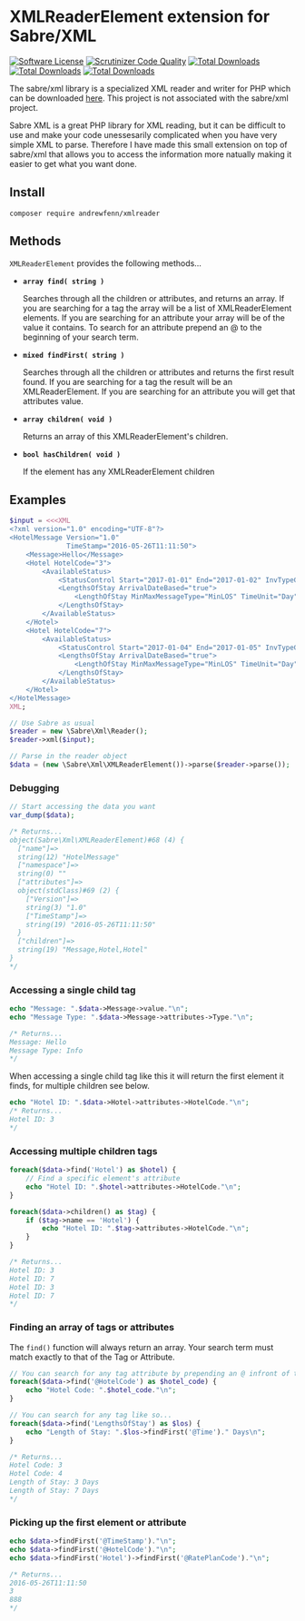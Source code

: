 XMLReaderElement extension for Sabre/XML
=========

[![Software License](https://img.shields.io/badge/license-BSD-brightgreen.svg?style=flat-square)](LICENSE)
[![Scrutinizer Code Quality](https://scrutinizer-ci.com/g/andrewfenn/XMLReaderElement/badges/quality-score.png?b=master)](https://scrutinizer-ci.com/g/andrewfenn/XMLReaderElement/?branch=master)
[![Total Downloads](https://img.shields.io/packagist/dd/andrewfenn/xmlreader.svg?style=flat-square)](https://packagist.org/packages/andrewfenn/xmlreader)
[![Total Downloads](https://img.shields.io/packagist/dm/andrewfenn/xmlreader.svg?style=flat-square)](https://packagist.org/packages/andrewfenn/xmlreader)
[![Total Downloads](https://img.shields.io/packagist/dt/andrewfenn/xmlreader.svg?style=flat-square)](https://packagist.org/packages/andrewfenn/xmlreader)

The sabre/xml library is a specialized XML reader and writer for PHP which can be downloaded [here](http://sabre.io/xml/). This project is not associated with the sabre/xml project.

Sabre XML is a great PHP library for XML reading, but it can be difficult to use and make your code unessesarily complicated when you have very simple XML to parse. Therefore I have made this small extension on top of sabre/xml that allows you to access the information more natually making it easier to get what you want done.

## Install

```composer require andrewfenn/xmlreader```


## Methods

```XMLReaderElement``` provides the following methods...

* **```array find( string )```**

  Searches through all the children or attributes, and returns an array. If you are searching for a tag the array will be a list of XMLReaderElement elements. If you are searching for an attribute your array will be of the value it contains. To search for an attribute prepend an @ to the beginning of your search term.

* **```mixed findFirst( string )```**

  Searches through all the children or attributes and returns the first result found. If you are searching for a tag the result will be an XMLReaderElement. If you are searching for an attribute you will get that attributes value.

* **```array children( void )```**

  Returns an array of this XMLReaderElement's children.

* **```bool hasChildren( void )```**

  If the element has any XMLReaderElement children

## Examples

```php
$input = <<<XML
<?xml version="1.0" encoding="UTF-8"?>
<HotelMessage Version="1.0"
              TimeStamp="2016-05-26T11:11:50">
    <Message>Hello</Message>
    <Hotel HotelCode="3">
        <AvailableStatus>
            <StatusControl Start="2017-01-01" End="2017-01-02" InvTypeCode="999" RatePlanCode="888" />
            <LengthsOfStay ArrivalDateBased="true">
                <LengthOfStay MinMaxMessageType="MinLOS" TimeUnit="Day" Time="3" />
            </LengthsOfStay>
        </AvailableStatus>
    </Hotel>
    <Hotel HotelCode="7">
        <AvailableStatus>
            <StatusControl Start="2017-01-04" End="2017-01-05" InvTypeCode="111" RatePlanCode="444" />
            <LengthsOfStay ArrivalDateBased="true">
                <LengthOfStay MinMaxMessageType="MinLOS" TimeUnit="Day" Time="7" />
            </LengthsOfStay>
        </AvailableStatus>
    </Hotel>
</HotelMessage>
XML;

// Use Sabre as usual
$reader = new \Sabre\Xml\Reader();
$reader->xml($input);

// Parse in the reader object
$data = (new \Sabre\Xml\XMLReaderElement())->parse($reader->parse());
```

### Debugging
```php
// Start accessing the data you want
var_dump($data);

/* Returns...
object(Sabre\Xml\XMLReaderElement)#68 (4) {
  ["name"]=>
  string(12) "HotelMessage"
  ["namespace"]=>
  string(0) ""
  ["attributes"]=>
  object(stdClass)#69 (2) {
    ["Version"]=>
    string(3) "1.0"
    ["TimeStamp"]=>
    string(19) "2016-05-26T11:11:50"
  }
  ["children"]=>
  string(19) "Message,Hotel,Hotel"
}
*/
```
### Accessing a single child tag

```php
echo "Message: ".$data->Message->value."\n";
echo "Message Type: ".$data->Message->attributes->Type."\n";

/* Returns...
Message: Hello
Message Type: Info
*/
```
When accessing a single child tag like this it will return the first element it finds, for multiple children see below.

```php
echo "Hotel ID: ".$data->Hotel->attributes->HotelCode."\n";
/* Returns...
Hotel ID: 3
*/

```

### Accessing multiple children tags
```php
foreach($data->find('Hotel') as $hotel) {
    // Find a specific element's attribute
    echo "Hotel ID: ".$hotel->attributes->HotelCode."\n";
}

foreach($data->children() as $tag) {
    if ($tag->name == 'Hotel') {
        echo "Hotel ID: ".$tag->attributes->HotelCode."\n";
    }
}

/* Returns...
Hotel ID: 3
Hotel ID: 7
Hotel ID: 3
Hotel ID: 7
*/
```

### Finding an array of tags or attributes

The ```find()``` function will always return an array. Your search term must match exactly to that of the Tag or Attribute.

```php
// You can search for any tag attribute by prepending an @ infront of the attribute's name like so...
foreach($data->find('@HotelCode') as $hotel_code) {
    echo "Hotel Code: ".$hotel_code."\n";
}

// You can search for any tag like so...
foreach($data->find('LengthsOfStay') as $los) {
    echo "Length of Stay: ".$los->findFirst('@Time')." Days\n";
}

/* Returns...
Hotel Code: 3
Hotel Code: 4
Length of Stay: 3 Days
Length of Stay: 7 Days
*/
```

### Picking up the first element or attribute
```php
echo $data->findFirst('@TimeStamp')."\n";
echo $data->findFirst('@HotelCode')."\n";
echo $data->findFirst('Hotel')->findFirst('@RatePlanCode')."\n";

/* Returns...
2016-05-26T11:11:50
3
888
*/
```
